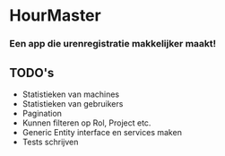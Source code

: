 # HourMaster
### Een app die urenregistratie makkelijker maakt!

## TODO's

- Statistieken van machines
- Statistieken van gebruikers
- Pagination
- Kunnen filteren op Rol, Project etc.
- Generic Entity interface en services maken
- Tests schrijven
